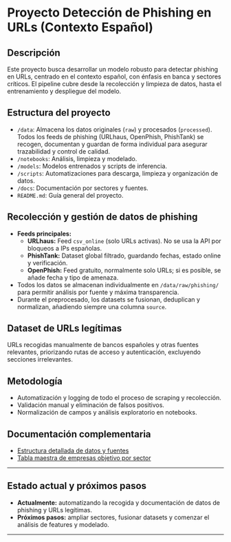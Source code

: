 # Proyecto Detección de Phishing en URLs (Contexto Español)

## Descripción

Este proyecto busca desarrollar un modelo robusto para detectar phishing en URLs, centrado en el contexto español, con énfasis en banca y sectores críticos. El pipeline cubre desde la recolección y limpieza de datos, hasta el entrenamiento y despliegue del modelo.

## Estructura del proyecto

- `/data`: Almacena los datos originales (`raw`) y procesados (`processed`). Todos los feeds de phishing (URLhaus, OpenPhish, PhishTank) se recogen, documentan y guardan de forma individual para asegurar trazabilidad y control de calidad.
- `/notebooks`: Análisis, limpieza y modelado.
- `/models`: Modelos entrenados y scripts de inferencia.
- `/scripts`: Automatizaciones para descarga, limpieza y organización de datos.
- `/docs`: Documentación por sectores y fuentes.
- `README.md`: Guía general del proyecto.

## Recolección y gestión de datos de phishing

- **Feeds principales:**  
  - **URLhaus:** Feed `csv_online` (solo URLs activas). No se usa la API por bloqueos a IPs españolas.  
  - **PhishTank:** Dataset global filtrado, guardando fechas, estado online y verificación.
  - **OpenPhish:** Feed gratuito, normalmente solo URLs; si es posible, se añade fecha y tipo de amenaza.
- Todos los datos se almacenan individualmente en `/data/raw/phishing/` para permitir análisis por fuente y máxima transparencia.
- Durante el preprocesado, los datasets se fusionan, deduplican y normalizan, añadiendo siempre una columna `source`.

## Dataset de URLs legítimas

URLs recogidas manualmente de bancos españoles y otras fuentes relevantes, priorizando rutas de acceso y autenticación, excluyendo secciones irrelevantes.

## Metodología

- Automatización y logging de todo el proceso de scraping y recolección.
- Validación manual y eliminación de falsos positivos.
- Normalización de campos y análisis exploratorio en notebooks.

## Documentación complementaria

- [Estructura detallada de datos y fuentes](data/Readme_data.md)
- [Tabla maestra de empresas objetivo por sector](docs/tabla_maestra_empresas.md)

---

## Estado actual y próximos pasos

- **Actualmente:** automatizando la recogida y documentación de datos de phishing y URLs legítimas.
- **Próximos pasos:** ampliar sectores, fusionar datasets y comenzar el análisis de features y modelado.

---
